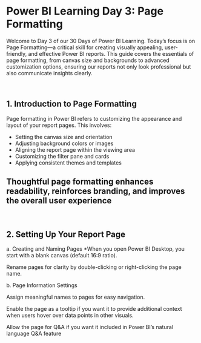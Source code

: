 <h1>Power BI Learning Day 3: Page Formatting</h1>

<P>
  Welcome to Day 3 of our 30 Days of Power BI Learning. Today’s focus is on Page Formatting—a critical skill for creating visually appealing, user-friendly, and effective Power BI reports. This guide covers the essentials of page formatting, from canvas size and backgrounds to advanced customization options, ensuring our reports not only look professional but also communicate insights clearly.
</P>

</br>
<h2>1. Introduction to Page Formatting</h2>
<p>
  Page formatting in Power BI refers to customizing the appearance and layout of your report pages. This involves:

  * Setting the canvas size and orientation
  * Adjusting background colors or images
  * Aligning the report page within the viewing area
  * Customizing the filter pane and cards
  * Applying consistent themes and templates
## Thoughtful page formatting enhances readability, reinforces branding, and improves the overall user experience
</p>
<br>
<h2>2. Setting Up Your Report Page</h2>
<p>
  a. Creating and Naming Pages
    *When you open Power BI Desktop, you start with a blank canvas (default 16:9 ratio).
    


Rename pages for clarity by double-clicking or right-clicking the page name.

b. Page Information Settings

Assign meaningful names to pages for easy navigation.

Enable the page as a tooltip if you want it to provide additional context when users hover over data points in other visuals.

Allow the page for Q&A if you want it included in Power BI’s natural language Q&A feature
</p>
